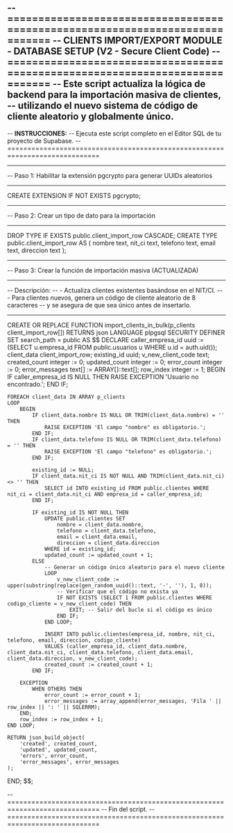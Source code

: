 -- =============================================================================
-- CLIENTS IMPORT/EXPORT MODULE - DATABASE SETUP (V2 - Secure Client Code)
-- =============================================================================
-- Este script actualiza la lógica de backend para la importación masiva de clientes,
-- utilizando el nuevo sistema de código de cliente aleatorio y globalmente único.
--
-- **INSTRUCCIONES:**
-- Ejecuta este script completo en el Editor SQL de tu proyecto de Supabase.
-- =============================================================================

-- -----------------------------------------------------------------------------
-- Paso 1: Habilitar la extensión pgcrypto para generar UUIDs aleatorios
-- -----------------------------------------------------------------------------
CREATE EXTENSION IF NOT EXISTS pgcrypto;

-- -----------------------------------------------------------------------------
-- Paso 2: Crear un tipo de dato para la importación
-- -----------------------------------------------------------------------------
DROP TYPE IF EXISTS public.client_import_row CASCADE;
CREATE TYPE public.client_import_row AS (
    nombre text,
    nit_ci text,
    telefono text,
    email text,
    direccion text
);


-- -----------------------------------------------------------------------------
-- Paso 3: Crear la función de importación masiva (ACTUALIZADA)
-- -----------------------------------------------------------------------------
-- Descripción:
-- - Actualiza clientes existentes basándose en el NIT/CI.
-- - Para clientes nuevos, genera un código de cliente aleatorio de 8 caracteres
--   y se asegura de que sea único antes de insertarlo.
-- -----------------------------------------------------------------------------
CREATE OR REPLACE FUNCTION import_clients_in_bulk(p_clients client_import_row[])
RETURNS json
LANGUAGE plpgsql
SECURITY DEFINER
SET search_path = public
AS $$
DECLARE
    caller_empresa_id uuid := (SELECT u.empresa_id FROM public.usuarios u WHERE u.id = auth.uid());
    client_data client_import_row;
    existing_id uuid;
    v_new_client_code text;
    created_count integer := 0;
    updated_count integer := 0;
    error_count integer := 0;
    error_messages text[] := ARRAY[]::text[];
    row_index integer := 1;
BEGIN
    IF caller_empresa_id IS NULL THEN
        RAISE EXCEPTION 'Usuario no encontrado.';
    END IF;

    FOREACH client_data IN ARRAY p_clients
    LOOP
        BEGIN
            IF client_data.nombre IS NULL OR TRIM(client_data.nombre) = '' THEN
                RAISE EXCEPTION 'El campo "nombre" es obligatorio.';
            END IF;
            IF client_data.telefono IS NULL OR TRIM(client_data.telefono) = '' THEN
                RAISE EXCEPTION 'El campo "telefono" es obligatorio.';
            END IF;

            existing_id := NULL;
            IF client_data.nit_ci IS NOT NULL AND TRIM(client_data.nit_ci) <> '' THEN
                SELECT id INTO existing_id FROM public.clientes WHERE nit_ci = client_data.nit_ci AND empresa_id = caller_empresa_id;
            END IF;
            
            IF existing_id IS NOT NULL THEN
                UPDATE public.clientes SET
                    nombre = client_data.nombre,
                    telefono = client_data.telefono,
                    email = client_data.email,
                    direccion = client_data.direccion
                WHERE id = existing_id;
                updated_count := updated_count + 1;
            ELSE
                -- Generar un código único aleatorio para el nuevo cliente
                LOOP
                    v_new_client_code := upper(substring(replace(gen_random_uuid()::text, '-', ''), 1, 8));
                    -- Verificar que el código no exista ya
                    IF NOT EXISTS (SELECT 1 FROM public.clientes WHERE codigo_cliente = v_new_client_code) THEN
                        EXIT; -- Salir del bucle si el código es único
                    END IF;
                END LOOP;

                INSERT INTO public.clientes(empresa_id, nombre, nit_ci, telefono, email, direccion, codigo_cliente)
                VALUES (caller_empresa_id, client_data.nombre, client_data.nit_ci, client_data.telefono, client_data.email, client_data.direccion, v_new_client_code);
                created_count := created_count + 1;
            END IF;

        EXCEPTION
            WHEN OTHERS THEN
                error_count := error_count + 1;
                error_messages := array_append(error_messages, 'Fila ' || row_index || ': ' || SQLERRM);
        END;
        row_index := row_index + 1;
    END LOOP;

    RETURN json_build_object(
        'created', created_count,
        'updated', updated_count,
        'errors', error_count,
        'error_messages', error_messages
    );
END;
$$;


-- =============================================================================
-- Fin del script.
-- =============================================================================
